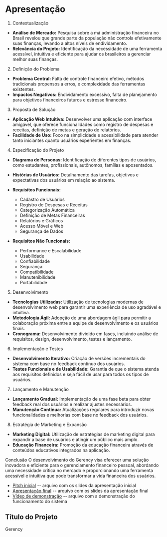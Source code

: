 # Apresentação

1. Contextualização
- **Análise de Mercado:** Pesquisa sobre a má administração financeira no Brasil revelou que grande parte da população não controla efetivamente suas finanças, levando a altos níveis de endividamento.
- **Relevância do Projeto:** Identificação da necessidade de uma ferramenta acessível, intuitiva e eficiente para ajudar os brasileiros a gerenciar melhor suas finanças.

2. Definição do Problema
- **Problema Central:** Falta de controle financeiro efetivo, métodos tradicionais propensos a erros, e complexidade das ferramentas existentes.
- **Impactos Negativos:** Endividamento excessivo, falta de planejamento para objetivos financeiros futuros e estresse financeiro.

3. Proposta de Solução
- **Aplicação Web Intuitiva:** Desenvolver uma aplicação com interface amigável, que oferece funcionalidades como registro de despesas e receitas, definição de metas e geração de relatórios.
- **Facilidade de Uso:** Foco na simplicidade e acessibilidade para atender tanto iniciantes quanto usuários experientes em finanças.

4. Especificação do Projeto

- **Diagrama de Personas:** Identificação de diferentes tipos de usuários, como estudantes, profissionais, autônomos, famílias e aposentados.
- **Histórias de Usuários:** Detalhamento das tarefas, objetivos e expectativas dos usuários em relação ao sistema.
  
- **Requisitos Funcionais:**
  - Cadastro de Usuários
  - Registro de Despesas e Receitas
  - Categorização Automática
  - Definição de Metas Financeiras
  - Relatórios e Gráficos
  - Acesso Móvel e Web
  - Segurança de Dados
    
- **Requisitos Não Funcionais:**
  - Performance e Escalabilidade
  - Usabilidade
  - Confiabilidade
  - Segurança
  - Compatibilidade
  - Manutenibilidade
  - Portabilidade

5. Desenvolvimento
- **Tecnologias Utilizadas:** Utilização de tecnologias modernas de desenvolvimento web para garantir uma experiência de uso agradável e intuitiva.
- **Metodologia Ágil:** Adopção de uma abordagem ágil para permitir a colaboração próxima entre a equipe de desenvolvimento e os usuários finais.
- **Cronograma:** Desenvolvimento dividido em fases, incluindo análise de requisitos, design, desenvolvimento, testes e lançamento.

6. Implementação e Testes
- **Desenvolvimento Iterativo:** Criação de versões incrementais do sistema com base no feedback contínuo dos usuários.
- **Testes Funcionais e de Usabilidade:** Garantia de que o sistema atenda aos requisitos definidos e seja fácil de usar para todos os tipos de usuários.

7. Lançamento e Manutenção
- **Lançamento Gradual:** Implementação de uma fase beta para obter feedback real dos usuários e realizar ajustes necessários.
- **Manutenção Contínua:** Atualizações regulares para introduzir novas funcionalidades e melhorias com base no feedback dos usuários.

8. Estratégia de Marketing e Expansão
- **Marketing Digital:** Utilização de estratégias de marketing digital para expandir a base de usuários e atingir um público mais amplo.
- **Educação Financeira:** Promoção da educação financeira através de conteúdos educativos integrados na aplicação.

Conclusão
O desenvolvimento do Gerency visa oferecer uma solução inovadora e eficiente para o gerenciamento financeiro pessoal, abordando uma necessidade crítica no mercado e proporcionando uma ferramenta acessível e intuitiva que pode transformar a vida financeira dos usuários.


* [Pitch inicial](./sample-pitch.pdf) -- arquivo com os slides da apresentação inicial
* [Apresentação final](../docs/img/apresentacao.pdf) -- arquivo com os slides da apresentação final
* [Vídeo de demonstração](https://youtu.be/OSYI4Pgzfas?si=KyObZlkzZU47Xz1w) -- arquivo com a demonstração do funcionamento do sistema



## Título do Projeto

Gerency


 
